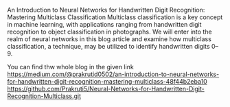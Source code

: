 An Introduction to Neural Networks for Handwritten Digit Recognition: Mastering Multiclass Classification
Multiclass classification is a key concept in machine learning, with applications ranging from handwritten digit recognition to object classification in photographs. 
We will enter into the realm of neural networks in this blog article and examine how multiclass classification, a technique, may be utilized to identify handwritten digits 0–9.

You can find thw whole blog in the given link https://medium.com/@prakrutid0502/an-introduction-to-neural-networks-for-handwritten-digit-recognition-mastering-multiclass-48f44b2eba10
https://github.com/Prakruti5/Neural-Networks-for-Handwritten-Digit-Recognition-Multiclass.git
